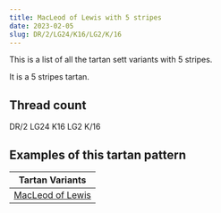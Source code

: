 ```yaml
---
title: MacLeod of Lewis with 5 stripes
date: 2023-02-05
slug: DR/2/LG24/K16/LG2/K/16
---
```

This is a list of all the tartan sett variants with 5 stripes.

It is a 5 stripes tartan.


## Thread count
DR/2 LG24 K16 LG2 K/16

## Examples of this tartan pattern

| Tartan Variants |
|---------------|
| [MacLeod of Lewis](/variants/dr/2/lg24/k16/lg2/k/16-draa0000-k000000-lgaaaa00)||
